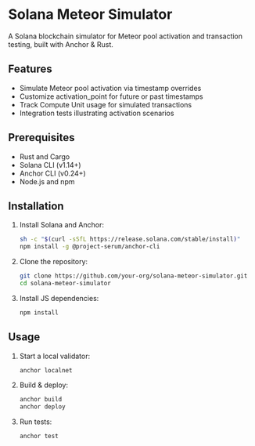 # Solana Meteor Simulator

A Solana blockchain simulator for Meteor pool activation and transaction testing, built with Anchor & Rust.

## Features

- Simulate Meteor pool activation via timestamp overrides
- Customize activation_point for future or past timestamps
- Track Compute Unit usage for simulated transactions
- Integration tests illustrating activation scenarios

## Prerequisites

- Rust and Cargo
- Solana CLI (v1.14+)
- Anchor CLI (v0.24+)
- Node.js and npm

## Installation

1. Install Solana and Anchor:
   ```bash
   sh -c "$(curl -sSfL https://release.solana.com/stable/install)"
   npm install -g @project-serum/anchor-cli
   ```
2. Clone the repository:
   ```bash
   git clone https://github.com/your-org/solana-meteor-simulator.git
   cd solana-meteor-simulator
   ```
3. Install JS dependencies:
   ```bash
   npm install
   ```

## Usage

1. Start a local validator:
   ```bash
   anchor localnet
   ```
2. Build & deploy:
   ```bash
   anchor build
   anchor deploy
   ```
3. Run tests:
   ```bash
   anchor test
